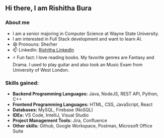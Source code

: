 ## Hi there, I am Rishitha Bura
### About me
- I am a senior majoring in Computer Science at Wayne State University.
- I am interested in Full Stack development and want to learn AI.
- 😄 Pronouns: She/her
- 📫 LinkedIn: [Rishitha LinkedIn](https://www.linkedin.com/in/rishitha-bura-36a035231/)
- ⚡ Fun fact: I love reading books. My favorite genres are Fantasy and Drama. I used to play guitar and also took an Music Exam from University of West London.

### Skills gained:
- **Backend Programming Languages:** Java, NodeJS, REST API, Python, C++
- **Frontend Programming Languages:** HTML, CSS, JavaScript, React
- **Databases:** MySQL, Firebase (NoSQL)
- **IDEs:** VS Code, IntelliJ, Visual Studio
- **Project Management Tools:** Jira, Confluence
- **Other skills:** Github, Google Workspace, Postman, Microsoft Office Suite

  
<!--
**rishithab48/rishithab48** is a ✨ _special_ ✨ repository because its `README.md` (this file) appears on your GitHub profile.

Here are some ideas to get you started:

- 🌱 I’m currently learning ...
- 👯 I’m looking to collaborate on ...
- 🤔 I’m looking for help with ...
- 💬 Ask me about ...
- 🔭 I’m currently ...
-->
